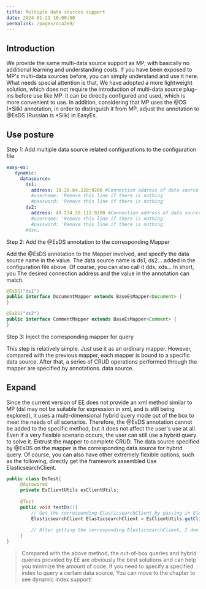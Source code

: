 ```yaml
---
title: Multiple data sources support
date: 2024-01-21 10:00:00
permalink: /pages/dca2e9/
---
```


## Introduction
We provide the same multi-data source support as MP, with basically no additional learning and understanding costs. If you have been exposed to MP's multi-data sources before, you can simply understand and use it here. What needs special attention is that, We have adopted a more lightweight solution, which does not require the introduction of multi-data source plug-ins before use like MP.
It can be directly configured and used, which is more convenient to use. In addition, considering that MP uses the @DS (*Silk) annotation, in order to distinguish it from MP, adjust the annotation to @EsDS (Russian is *Silk) in EasyEs.

## Use posture

Step 1: Add multiple data source related configurations to the configuration file

```yaml
easy-es:
   dynamic:
     datasource:
       ds1:
         address: 10.20.64.228:9200 #Connection address of data source 1
         #username: 'Remove this line if there is nothing'
         #password: 'Remove this line if there is nothing'
       ds2:
         address: 49.234.28.111:9200 #Connection address of data source 2
         #username: 'Remove this line if there is nothing'
         #password: 'Remove this line if there is nothing'
       #dsn…
```

Step 2: Add the @EsDS annotation to the corresponding Mapper

Add the @EsDS annotation to the Mapper involved, and specify the data source name in the value. The data source name is ds1, ds2... added in the configuration file above. Of course, you can also call it dds, xds... In short, you The desired connection address and the value in the annotation can match.

```java
@EsDS("ds1")
public interface DocumentMapper extends BaseEsMapper<Document> {
}

@EsDS("ds2")
public interface CommentMapper extends BaseEsMapper<Comment> {
}
```

Step 3: Inject the corresponding mapper for query

This step is relatively simple. Just use it as an ordinary mapper. However, compared with the previous mapper, each mapper is bound to a specific data source. After that, a series of CRUD operations performed through the mapper are specified by annotations. data source.


## Expand

Since the current version of EE does not provide an xml method similar to MP (dsl may not be suitable for expression in xml, and is still being explored), it uses a multi-dimensional hybrid query mode out of the box to meet the needs of all scenarios. Therefore, the @EsDS annotation cannot be added to the specific method, but it does not affect the user's use at all. Even if a very flexible scenario occurs, the user can still use a hybrid query to solve it.
Entrust the mapper to complete CRUD. The data source specified by @EsDS on the mapper is the corresponding data source for hybrid query. Of course, you can also have other extremely flexible options, such as the following, directly get the framework assembled Use ElasticsearchClient.

```java
public class DsTest{
     @Autowired
     private EsClientUtils esClientUtils;
    
     @Test
     public void testDs(){
         // Get the corresponding ElasticsearchClient by passing in ElasticsearchClientId. ElasticsearchClientId is the data source name ds1, ds2... configured in the configuration file.
         ElasticsearchClient ElasticsearchClient = EsClientUtils.getClient(String elasticsearchClientId);
        
         // After getting the corresponding ElasticsearchClient, I don’t need to tell you how to do the rest. It is the usage of ES native ElasticsearchClient. I don’t know how to use Baidu or look at the es official website.
     }
}

```

> Compared with the above method, the out-of-box queries and hybrid queries provided by EE are obviously the best solutions and can help you minimize the amount of code. If you need to specify a specified index to query a certain data source, You can move to the chapter to see dynamic index support!